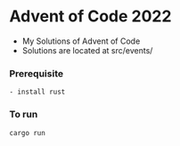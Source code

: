 # Advent of Code 2022
 - My Solutions of Advent of Code 
 - Solutions are located at src/events/


### Prerequisite
```
- install rust
```
### To run
```
cargo run
```

